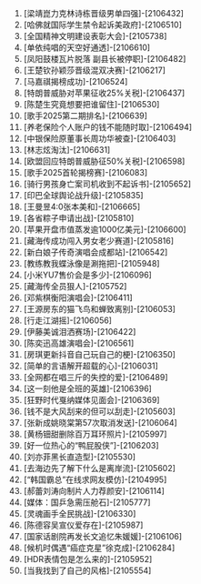 
1. [梁靖崑力克林诗栋晋级男单四强]-[2106432]
1. [哈佛就国际学生禁令起诉美政府]-[2106510]
1. [全国精神文明建设表彰大会]-[2105738]
1. [单依纯唱的天空好通透]-[2106610]
1. [凤阳鼓楼瓦片脱落 副县长被停职]-[2106482]
1. [王楚钦孙颖莎晋级混双决赛]-[2106217]
1. [马嘉祺揭榜成功]-[2106524]
1. [特朗普威胁对苹果征收25%关税]-[2106437]
1. [陈楚生究竟想要把谁留住]-[2106530]
1. [歌手2025第二期排名]-[2106639]
1. [养老保险个人账户的钱不能随时取]-[2106494]
1. [中银保险原董事长周功华被查]-[2106403]
1. [林志炫淘汰]-[2106631]
1. [欧盟回应特朗普威胁征50%关税]-[2106598]
1. [歌手2025首轮揭榜赛]-[2106083]
1. [骑行男孩身亡案司机收到不起诉书]-[2105652]
1. [印巴全球舆论战升级]-[2105835]
1. [王曼昱4:0张本美和]-[2106665]
1. [各省粽子申请出战]-[2105810]
1. [苹果开盘市值蒸发逾1000亿美元]-[2106600]
1. [藏海传成功闯入男女老少赛道]-[2105816]
1. [新白娘子传奇演唱会成都站]-[2106542]
1. [教练教我蝶泳像是涮拖把]-[2105948]
1. [小米YU7售价会是多少]-[2106096]
1. [藏海传全员狠人]-[2105752]
1. [邓紫棋衡阳演唱会]-[2106411]
1. [王源房东的猫飞鸟和蝉致离别]-[2106053]
1. [行走江湖摇]-[2106056]
1. [伊藤美诚泪洒赛场]-[2106422]
1. [陈奕迅高雄演唱会]-[2106561]
1. [房琪更新抖音自己玩自己的梗]-[2106350]
1. [简单的言语解开超载的心]-[2106031]
1. [全网都在唱三斤的失控的爱]-[2106489]
1. [这一刻他是全班的英雄]-[2106396]
1. [狂野时代戛纳媒体见面会]-[2106369]
1. [钱不是大风刮来的但可以刮走]-[2105603]
1. [张新成姚晓棠第57次取消发送]-[2106064]
1. [黄杨钿甜删除百万耳环照片]-[2105997]
1. [好一位热心的“鸭屁股侠”]-[2106203]
1. [刘亦菲黑长直造型]-[2105530]
1. [去海边先了解下什么是离岸流]-[2105602]
1. [“韩国霸总”在线求网友模仿]-[2104995]
1. [郝蕾刘涛向制片人力荐颜安]-[2106114]
1. [媒体：国乒急需压舱石]-[2105777]
1. [灵魂画手全民挑战]-[2106330]
1. [陈德容吴宣仪爱存在]-[2105987]
1. [国家话剧院再发长文追忆朱媛媛]-[2106106]
1. [候机时偶遇“癌症克星”徐克成]-[2106284]
1. [HDR表情包是怎么来的]-[2105952]
1. [当我找到了自己的风格]-[2105554]